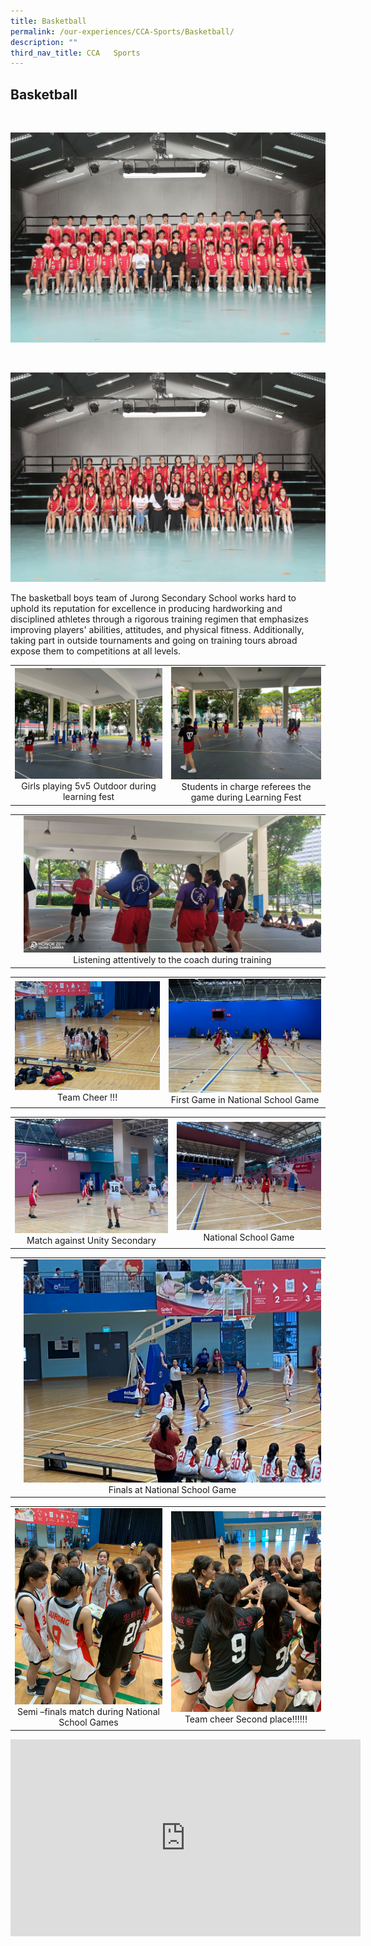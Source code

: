 ```yaml
---
title: Basketball
permalink: /our-experiences/CCA-Sports/Basketball/
description: ""
third_nav_title: CCA   Sports
---
```

## Basketball
<br>

![](/images/JS1_Basketball%20Boys.jpg)

<br>

![](/images/JS2_Basketball%20Girls.jpg)

The basketball boys team of Jurong Secondary School works hard to uphold its reputation for excellence in producing hardworking and disciplined athletes through a rigorous training regimen that emphasizes improving players' abilities, attitudes, and physical fitness. Additionally, taking part in outside tournaments and going on training tours abroad expose them to competitions at all levels.

|   |   |
|---|---|
| ![](/images/JS1_Photo%201.jpg) <center>Girls playing 5v5 Outdoor during learning fest</center> | ![](/images/JS2_Photo%202.jpg) <center> Students in charge referees the game during Learning Fest</center> |



|   |   |
|---|---|
|   |![](/images/JS3_Photo%203.jpg) <center>Listening attentively to the coach during training</center> |

|   |   |
|---|---|
| ![](/images/JS4_Photo%205.jpg) <center>Team Cheer !!!</center> |  ![](/images/JS5_Photo%206.jpg)<center>First Game in National School Game</center> |

|   |   |
|---|---|
| ![](/images/js6_Photo%207.jpg)<center>Match against Unity Secondary</center>| ![](/images/js7_Photo%208.jpg)<center>National School Game</center> |

|   |   |
|---|---|
|   |![](/images/js8_photo%209.jpg)<center>Finals at National School Game</center> |

|   |   |
|---|---|
| ![](/images/js9_Photo%204.jpg) <center> Semi –finals match during National School Games </center> | ![](/images/js10_Photo%2010.jpg) <center>Team cheer Second place!!!!!!</center> |





<iframe width="560" height="315" src="https://www.youtube.com/embed/Du7828uDDaA" title="YouTube video player" frameborder="0" allow="accelerometer; autoplay; clipboard-write; encrypted-media; gyroscope; picture-in-picture; web-share" allowfullscreen></iframe>